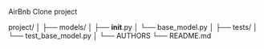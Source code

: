 AirBnb Clone project

project/
│
├── models/
│   ├── __init__.py
│   └── base_model.py
│
├── tests/
│   └── test_base_model.py
│
└── AUTHORS
└── README.md


